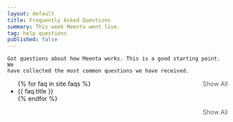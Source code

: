 ```yaml
---
layout: default
title: Frequently Asked Questions
summary: This week Meenta went live.
tag: help questions
published: false
---
```


<p>

	Got questions about how Meenta works. This is a good starting point. We
	have collected the most common questions we have received.
</p>

<a href="" style="color: #5D5D5D; text-decoration: none; float: right;" class="showAll">Show All</a>

<ul class="faqs">
{% for faq in site.faqs %}
<li>
	<span class="question" style="padding-bottom: 10px; margin-bottom: 10px !important;">{{ faq.title }}</span>
	<div class="answer" style="display: none !important;">
		{{ faq.content }}
	</div>
</li>
{% endfor %}
</ul>

<a href="" style="color: #5D5D5D; text-decoration: none; float: right;" class="showAll">Show All</a>
